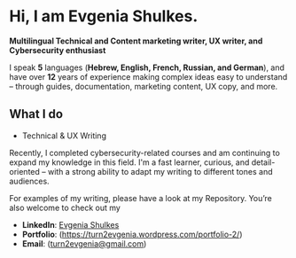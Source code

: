 # Hi, I am Evgenia Shulkes. 
**Multilingual Technical and Content marketing writer, UX writer, and Cybersecurity enthusiast**

I speak **5** languages (**Hebrew, English, French, Russian, and German**), 
and have over **12** years of experience making complex ideas easy to understand –
through guides, documentation, marketing content, UX copy, and more.

## **What I do** ##
* Technical & UX Writing


Recently, I completed cybersecurity-related courses and am continuing to expand my knowledge in this field. I'm a fast learner, curious, and detail-oriented – with a strong ability to adapt my writing to different tones and audiences.

For examples of my writing, please have a look at my Repository. 
You’re also welcome to check out my

- **LinkedIn**: [Evgenia Shulkes](https://www.linkedin.com/in/turn2evgenia/)
- **Portfolio**: (https://turn2evgenia.wordpress.com/portfolio-2/)
- **Email**: (turn2evgenia@gmail.com)
